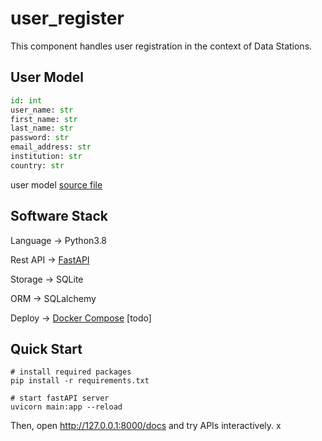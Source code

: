 # user_register

This component handles user registration in the context of Data Stations.

## User Model

```python
id: int
user_name: str
first_name: str
last_name: str
password: str
email_address: str
institution: str
country: str
```
user model [source file](/models/users.py)

## Software Stack

Language -> Python3.8

Rest API -> [FastAPI](https://fastapi.tiangolo.com/)

Storage -> SQLite

ORM -> SQLalchemy

Deploy -> [Docker Compose](https://docs.docker.com/compose/) [todo]

## Quick Start
```shell
# install required packages
pip install -r requirements.txt

# start fastAPI server
uvicorn main:app --reload
```

Then, open http://127.0.0.1:8000/docs and try APIs interactively.
x
